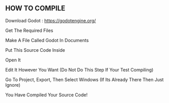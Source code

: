 ## HOW TO COMPILE

Download Godot : https://godotengine.org/

Get The Required Files

Make A File Called Godot In Documents

Put This Source Code Inside

Open It

Edit It However You Want (Do Not Do This Step If Your Test Compiling)

Go To Project, Export, Then Select Windows (If Its Already There Then Just Ignore)

You Have Compiled Your Source Code!
